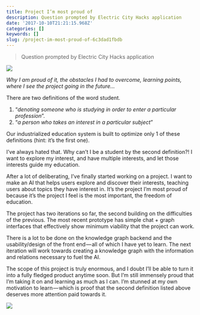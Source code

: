 ```yaml
---
title: Project I’m most proud of
description: Question prompted by Electric City Hacks application
date: '2017-10-10T21:21:15.968Z'
categories: []
keywords: []
slug: /project-im-most-proud-of-6c3dad1fbdb
---
```


> Question prompted by Electric City Hacks application

![](https://cdn-images-1.medium.com/max/800/1*k3x4eNfGaG54H9skwyKeSA.png)

_Why I am proud of it, the obstacles I had to overcome, learning points, where I see the project going in the future…_

There are two definitions of the word student.

1.  “_denoting someone who is studying in order to enter a particular profession_”.
2.  “_a person who takes an interest in a particular subject_”

Our industrialized education system is built to optimize only 1 of these definitions (hint: it’s the first one).

I’ve always hated that. Why can’t I be a student by the second definition?! I want to explore my interest, and have multiple interests, and let those interests guide my education.

After a lot of deliberating, I’ve finally started working on a project. I want to make an AI that helps users explore and discover their interests, teaching users about topics they have interest in. It’s the project I’m most proud of because it’s the project I feel is the most important, the freedom of education.

The project has two iterations so far, the second building on the difficulties of the previous. The most recent prototype has simple chat + graph interfaces that effectively show minimum viability that the project can work.

There is a lot to be done on the knowledge graph backend and the usability/design of the front end — all of which I have yet to learn. The next iteration will work towards creating a knowledge graph with the information and relations necessary to fuel the AI.

The scope of this project is truly enormous, and I doubt I’ll be able to turn it into a fully fledged product anytime soon. But I’m still immensely proud that I’m taking it on and learning as much as I can. I’m stunned at my own motivation to learn — which is proof that the second definition listed above deserves more attention paid towards it.

![](https://cdn-images-1.medium.com/max/800/1*hpSCIKdywwbyzXzkwHq4uQ.png)